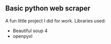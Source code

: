 ## Basic python web scraper
A fun little project I did for work.
Libraries used:

 - Beautiful soup 4
 - openpyxl